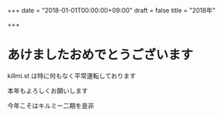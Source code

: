 +++
date = "2018-01-01T00:00:00+09:00"
draft = false
title = "2018年"

+++

# あけましたおめでとうございます

killmi.st は特に何もなく平常運転しております

本年もよろしくお願いします

今年こそはキルミー二期を是非